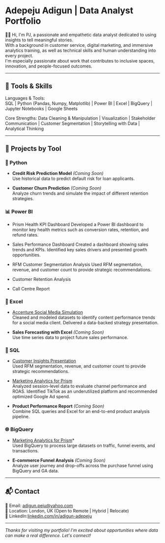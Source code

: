 # Adepeju Adigun | Data Analyst Portfolio

👋🏾 Hi, I'm PJ, a passionate and empathetic data analyst dedicated to using insights to tell meaningful stories.  
With a background in customer service, digital marketing, and immersive analytics training, as well as technical skills and human understanding into every project.  
I'm especially passionate about work that contributes to inclusive spaces, innovation, and people-focused outcomes.

---

## 🧰 Tools & Skills

Languages & Tools:  
SQL | Python (Pandas, Numpy, Matplotlib) | Power BI | Excel | BigQuery | Jupyter Notebooks | Google Sheets

Core Strengths: 
Data Cleaning & Manipulation | Visualization | Stakeholder Communication | Customer Segmentation | Storytelling with Data | Analytical Thinking

---

## 📂 Projects by Tool

### 🐍 Python
- **Credit Risk Prediction Model** *(Coming Soon)*  
  Use historical data to predict default risk for loan applicants.

- **Customer Churn Prediction** *(Coming Soon)*  
  Analyze churn trends and simulate the impact of different retention strategies.

### 📊 Power BI
- Prism Health KPI Dashboard
  Developed a Power BI dashboard to monitor key health metrics such as conversion rates, retention, and refund rates.

- Sales Performance Dashboard 
  Created a dashboard showing sales trends and KPIs. Identified key sales drivers and presented growth opportunities.

- RFM Customer Segmentation Analysis
  Used RFM segmentation, revenue, and customer count to provide strategic recommendations.

- Customer Retention Analysis

- Call Centre Report

### 🧮 Excel
- [Accenture Social Media Simulation]([url](https://1drv.ms/p/c/aef26412aedbc19b/ETsC5SMPAWNAle3gtT23uJoBVHKexAS_iaV0vV5HfxhsxQ?e=nj1BB4))  
  Cleaned and modeled datasets to identify content performance trends for a social media client. Delivered a data-backed strategy presentation.

- **Sales Forecasting with Excel** *(Coming Soon)*  
  Use time series data to project future sales performance.

### 🧠 SQL
- [Customer Insights Presentation]([url](https://onedrive.live.com/:p:/g/personal/AEF26412AEDBC19B/EUYnyhFHTFJFlrl_A29iVDIBn2ReWCp53KgXiwTY1CLo1g?resid=AEF26412AEDBC19B!s11ca27464c47455296b97f036f625432&ithint=file%2Cpptx&e=iKcRkf&migratedtospo=true&redeem=aHR0cHM6Ly8xZHJ2Lm1zL3AvYy9hZWYyNjQxMmFlZGJjMTliL0VVWW55aEZIVEZKRmxybF9BMjlpVkRJQm4yUmVXQ3A1M0tnWGl3VFkxQ0xvMWc_ZT1pS2NSa2Y))  
  Used RFM segmentation, revenue, and customer count to provide strategic recommendations.

- [Marketing Analytics for Prism]([url](https://onedrive.live.com/:p:/g/personal/AEF26412AEDBC19B/EVM94h66FYtDhwX0FmEAmCoBP-smKwKotxSLfhcEb0i7bA?resid=AEF26412AEDBC19B!s1ee23d5315ba438b8705f4166100982a&ithint=file%2Cpptx&e=kHPYzc&migratedtospo=true&redeem=aHR0cHM6Ly8xZHJ2Lm1zL3AvYy9hZWYyNjQxMmFlZGJjMTliL0VWTTk0aDY2Rll0RGh3WDBGbUVBbUNvQlAtc21Ld0tvdHhTTGZoY0ViMGk3YkE_ZT1rSFBZemM))  
  Analyzed session-level data to evaluate channel performance and ROAS. Identified TikTok as an underutilized platform and recommended optimized Google Ad spend.

- **Product Performance Report** *(Coming Soon)*  
  Combine SQL queries and Excel for an end-to-end product analysis pipeline.

### 🌐 BigQuery
- [Marketing Analytics for Prism]([url](https://onedrive.live.com/:p:/g/personal/AEF26412AEDBC19B/EVM94h66FYtDhwX0FmEAmCoBP-smKwKotxSLfhcEb0i7bA?resid=AEF26412AEDBC19B!s1ee23d5315ba438b8705f4166100982a&ithint=file%2Cpptx&e=kHPYzc&migratedtospo=true&redeem=aHR0cHM6Ly8xZHJ2Lm1zL3AvYy9hZWYyNjQxMmFlZGJjMTliL0VWTTk0aDY2Rll0RGh3WDBGbUVBbUNvQlAtc21Ld0tvdHhTTGZoY0ViMGk3YkE_ZT1rSFBZemM))*  
  Used BigQuery to process large datasets on traffic, funnel events, and transactions.

- **E-commerce Funnel Analysis** *(Coming Soon)*  
  Analyze user journey and drop-offs across the purchase funnel using BigQuery and GA data.

---

## 📬 Contact

📧 Email: adigun.peju@yahoo.com  
📍 Location: London, UK (Open to Remote | Hybrid | Relocate)  
🔗 LinkedIn:[linkedin.com/in/adigun-adepeju](https://linkedin.com/in/adigun-adepeju)

---

_Thanks for visiting my portfolio! I'm excited about opportunities where data can make a real difference. Let's connect!_

